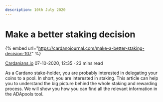 ```yaml
---
description: 10th July 2020
---
```


# Make a better staking decision

{% embed url="https://cardanojournal.com/make-a-better-staking-decision-107" %}

[Cardanians.io](https://cardanojournal.com/authors/cardanians-io-1) 07-10-2020, 12:35 · 23 mins read

As a Cardano stake-holder, you are probably interested in delegating your coins to a pool. In short, you are interested in staking. This article can help you to understand the big picture behind the whole staking and rewarding process. We will show you how you can find all the relevant information in the ADApools tool.
